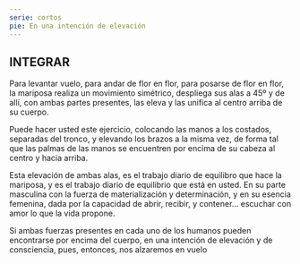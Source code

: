 ```yaml
---
serie: cortos
pie: En una intención de elevación
---
```


## INTEGRAR

Para levantar vuelo, para andar de flor en flor, para posarse de flor en flor, la mariposa realiza un movimiento simétrico, despliega sus alas a 45º y de allí, con ambas partes presentes, las eleva y las unifica al centro arriba de su cuerpo.

Puede hacer usted este ejercicio, colocando las manos a los costados, separadas del tronco, y elevando los brazos a la misma vez, de forma tal que las palmas de las manos se encuentren por encima de su cabeza al centro y hacia arriba.

Esta elevación de ambas alas, es el trabajo diario de equilibro que hace la mariposa, y es el trabajo diario de equilibrio que está en usted. En su parte masculina con la fuerza de materialización y determinación, y en su esencia femenina, dada por la capacidad de abrir, recibir, y contener… escuchar con amor lo que la vida propone.

Si ambas fuerzas presentes en cada uno de los humanos pueden encontrarse por encima del cuerpo, en una intención de elevación y de consciencia, pues, entonces, nos alzaremos en vuelo
